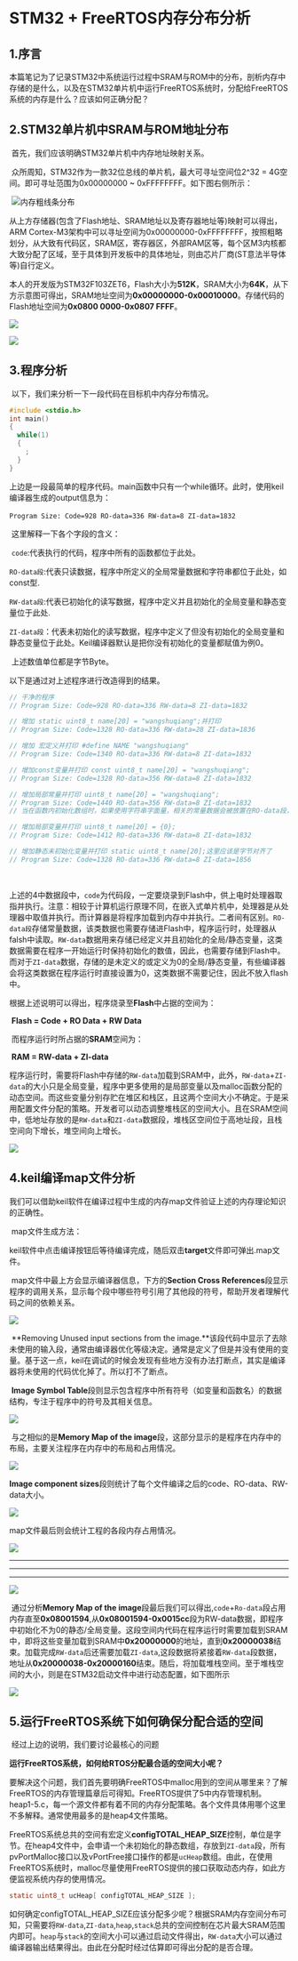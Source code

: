 # STM32 + FreeRTOS内存分布分析

## 1.序言

​	本篇笔记为了记录STM32中系统运行过程中SRAM与ROM中的分布，剖析内存中存储的是什么，以及在STM32单片机中运行FreeRTOS系统时，分配给FreeRTOS系统的内存是什么？应该如何正确分配？



## 2.STM32单片机中SRAM与ROM地址分布

​	首先，我们应该明确STM32单片机中内存地址映射关系。

​	众所周知，STM32作为一款32位总线的单片机，最大可寻址空间位2^32 = 4G空间。即可寻址范围为0x00000000 ~ 0xFFFFFFFF。如下图右侧所示：

​	![内存粗线条分布](./pic/1.png)

​	从上方存储器(包含了Flash地址、SRAM地址以及寄存器地址等)映射可以得出，ARM Cortex-M3架构中可以寻址空间为0x00000000-0xFFFFFFFF，按照粗略划分，从大致有代码区，SRAM区，寄存器区，外部RAM区等，每个区M3内核都大致分配了区域，至于具体到开发板中的具体地址，则由芯片厂商(ST意法半导体等)自行定义。

​	本人的开发版为STM32F103ZET6，Flash大小为**512K**，SRAM大小为**64K**，从下方示意图可得出，SRAM地址空间为**0x00000000-0x00010000**。存储代码的Flash地址空间为**0x0800 0000-0x0807 FFFF**。

![](pic/2.png)



![](pic/3.png)



## 3.程序分析 

​	以下，我们来分析一下一段代码在目标机中内存分布情况。

```C
#include <stdio.h>
int main()
{
  while(1)
  {
    ;
  }
}
```

​	上边是一段最简单的程序代码。main函数中只有一个while循环。此时，使用keil编译器生成的output信息为：

​	``Program Size: Code=928 RO-data=336 RW-data=8 ZI-data=1832  ``

​	这里解释一下各个字段的含义：

​	`code`:代表执行的代码，程序中所有的函数都位于此处。

​	`RO-data段`:代表只读数据，程序中所定义的全局常量数据和字符串都位于此处，如const型.

​	`RW-data段`:代表已初始化的读写数据，程序中定义并且初始化的全局变量和静态变量位于此处.

​	`ZI-data段`：代表未初始化的读写数据，程序中定义了但没有初始化的全局变量和静态变量位于此处。Keil编译器默认是把你没有初始化的变量都赋值为例0。

​	上述数值单位都是字节Byte。

以下是通过对上述程序进行改造得到的结果。

```C
// 干净的程序   
// Program Size: Code=928 RO-data=336 RW-data=8 ZI-data=1832

// 增加 static uint8_t name[20] = "wangshuqiang";并打印
// Program Size: Code=1328 RO-data=336 RW-data=28 ZI-data=1836  

// 增加 宏定义并打印 #define NAME "wangshuqiang"
// Program Size: Code=1340 RO-data=336 RW-data=8 ZI-data=1832  

// 增加const变量并打印 const uint8_t name[20] = "wangshuqiang";
// Program Size: Code=1328 RO-data=356 RW-data=8 ZI-data=1832  

// 增加局部常量并打印 uint8_t name[20] = "wangshuqiang";
// Program Size: Code=1440 RO-data=356 RW-data=8 ZI-data=1832  
// 当在函数内初始化数组时，如果使用字符串字面量，相关的常量数据会被放置在RO-data段，从而导致该段的大小增长

// 增加局部变量并打印 uint8_t name[20] = {0};
// Program Size: Code=1412 RO-data=336 RW-data=8 ZI-data=1832  

// 增加静态未初始化变量并打印 static uint8_t name[20];这里应该是字节对齐了
// Program Size: Code=1328 RO-data=336 RW-data=8 ZI-data=1856  
```

​	

​	上述的4中数据段中，`code`为代码段，一定要烧录到Flash中，供上电时处理器取指并执行。注意：相较于计算机运行原理不同，在嵌入式单片机中，处理器是从处理器中取值并执行。而计算器是将程序加载到内存中并执行。二者间有区别。`RO-data段`存储常量数据，该类数据也需要存储进Flash中，程序运行时，处理器从falsh中读取。`RW-data`数据用来存储已经定义并且初始化的全局/静态变量，这类数据需要在程序一开始运行时保持初始化的数值，因此，也需要存储到Flash中。而对于`ZI-data`数据，存储的是未定义的或定义为0的全局/静态变量，有些编译器会将这类数据在程序运行时直接设置为0，这类数据不需要记住，因此不放入flash中。

​	根据上述说明可以得出，程序烧录至**Flash**中占据的空间为：

​	**Flash = Code + RO Data + RW Data**

​	而程序运行时所占据的**SRAM**空间为：

​	**RAM = RW-data + ZI-data**

​	程序运行时，需要将Flash中存储的`RW-data`加载到SRAM中，此外，`RW-data`+`ZI-data`的大小只是全局变量，程序中更多使用的是局部变量以及malloc函数分配的动态空间。而这些变量分别存贮在堆区和栈区，且这两个空间大小不确定。于是采用配置文件分配的策略。开发者可以动态调整堆栈区的空间大小。且在SRAM空间中，低地址存放的是`RW-data`和`ZI-data`数据段，堆栈区空间位于高地址段，且栈空间向下增长，堆空间向上增长。

![](pic/4.png)

## 4.keil编译map文件分析

​	我们可以借助keil软件在编译过程中生成的内存map文件验证上述的内存理论知识的正确性。

​	map文件生成方法：

​	keil软件中点击编译按钮后等待编译完成，随后双击**target**文件即可弹出.map文件。

​	map文件中最上方会显示编译器信息，下方的**Section Cross References**段显示程序的调用关系，显示每个段中哪些符号引用了其他段的符号，帮助开发者理解代码之间的依赖关系。

![](pic/5.png)

​	**Removing Unused input sections from the image.**该段代码中显示了去除未使用的输入段，通常由编译器优化等级决定。通常是定义了但是并没有使用的变量。基于这一点，keil在调试的时候会发现有些地方没有办法打断点，其实是编译器将未使用的代码优化掉了。所以打不了断点。

​	**Image Symbol Table**段则显示包含程序中所有符号（如变量和函数名）的数据结构，专注于程序中的符号及其相关信息。

![](pic/6.png)

​	与之相似的是**Memory Map of the image**段，这部分显示的是程序在内存中的布局，主要关注程序在内存中的布局和占用情况。

![](pic/7.png)

**Image component sizes**段则统计了每个文件编译之后的code、RO-data、RW-data大小。

![](pic/8.png)

map文件最后则会统计工程的各段内存占用情况。

![](pic/9.png)

***

***

***

![](pic/10.png)

​	通过分析**Memory Map of the image**段最后我们可以得出,`code`+`Ro-data`段占用内存直至**0x08001594**,从**0x08001594-0x0015cc**段为RW-data数据，即程序中初始化不为0的静态/全局变量。这段空间内代码在程序运行时需要加载到SRAM中，即将这些变量加载到SRAM中**0x20000000**的地址，直到**0x20000038**结束。加载完成`RW-data`后还需要加载`ZI-data`,这段数据将紧接着`RW-data`段数据，地址从**0x20000038-0x20000160**结束。随后，将加载堆栈空间。至于堆栈空间的大小，则是在STM32启动文件中进行动态配置，如下图所示

![](pic/11.png)



## 5.运行FreeRTOS系统下如何确保分配合适的空间

​	经过上边的说明，我们要讨论最核心的问题

​	**运行FreeRTOS系统，如何给RTOS分配最合适的空间大小呢？**

​	要解决这个问题，我们首先要明确FreeRTOS中malloc用到的空间从哪里来？了解FreeRTOS的内存管理篇章后可得知。FreeRTOS提供了5中内存管理机制。heap1-5.c，每一个源文件都有着不同的内存分配策略。各个文件具体用哪个这里不多解释。通常使用最多的是heap4文件策略。

​	FreeRTOS系统总共的空间有宏定义**configTOTAL_HEAP_SIZE**控制，单位是字节。在heap4文件中，会申请一个未初始化的静态数组，存放到`ZI-data`段，所有pvPortMalloc接口以及vPortFree接口操作的都是`ucHeap`数组。由此，在使用FreeRTOS系统时，malloc尽量使用FreeRTOS提供的接口获取动态内存，如此方便监视系统内存的使用情况。

```C
static uint8_t ucHeap[ configTOTAL_HEAP_SIZE ];
```

​	如何确定configTOTAL_HEAP_SIZE应该分配多少呢？根据SRAM内存空间分布可知，只需要将`RW-data`,`ZI-data`,`heap`,`stack`总共的空间控制在芯片最大SRAM范围内即可。`heap`与`stack`的空间大小可以通过启动文件得出，`RW-data`大小可以通过编译器输出结果得出。由此在分配时经过估算即可得出分配的是否合理。

​	